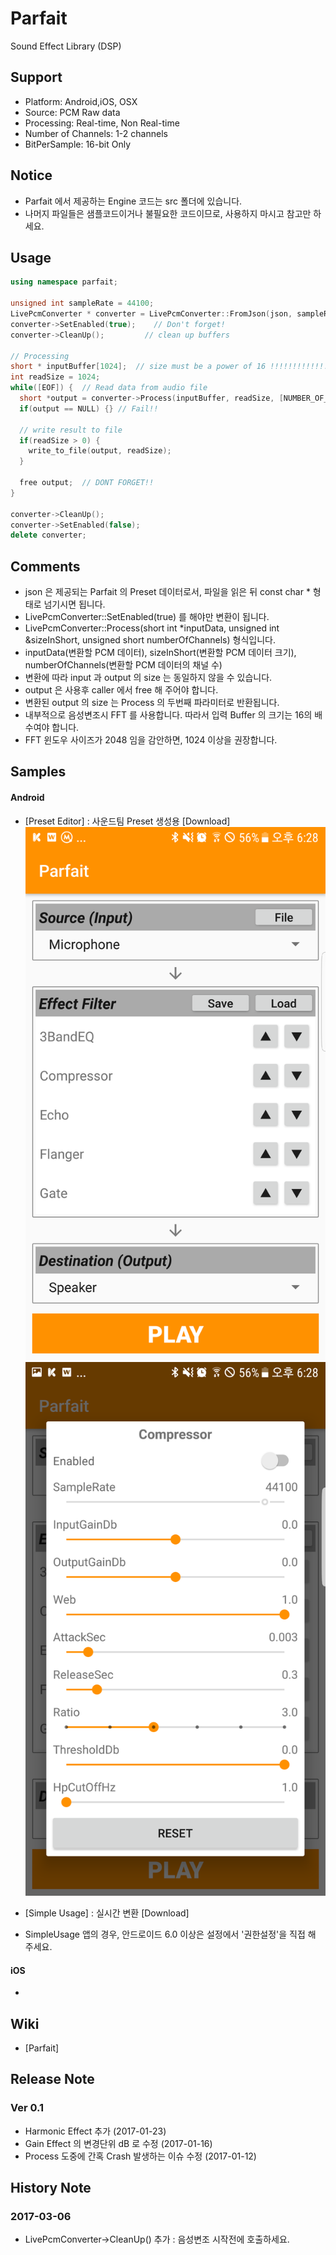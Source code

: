 # Parfait

Sound Effect Library (DSP)

## Support

 * Platform: Android,iOS, OSX
 * Source: PCM Raw data
 * Processing: Real-time, Non Real-time
 * Number of Channels: 1-2 channels
 * BitPerSample: 16-bit Only
  
## Notice
 * Parfait 에서 제공하는 Engine 코드는 src 폴더에 있습니다.
 * 나머지 파일들은 샘플코드이거나 불필요한 코드이므로, 사용하지 마시고 참고만 하세요.

## Usage

```c++
using namespace parfait;

unsigned int sampleRate = 44100;
LivePcmConverter * converter = LivePcmConverter::FromJson(json, sampleRate);
converter->SetEnabled(true);	// Don't forget!
converter->CleanUp();         // clean up buffers

// Processing
short * inputBuffer[1024];  // size must be a power of 16 !!!!!!!!!!!!!!!!!!!!!!!!!!!
int readSize = 1024;
while([EOF]) {	// Read data from audio file
  short *output = converter->Process(inputBuffer, readSize, [NUMBER_OF_CHANNELS]);
  if(output == NULL) {} // Fail!!
  
  // write result to file
  if(readSize > 0) {
    write_to_file(output, readSize);
  }
  
  free output;  // DONT FORGET!!
}
 
converter->CleanUp();
converter->SetEnabled(false);
delete converter;
```

## Comments
* json 은 제공되는 Parfait 의 Preset 데이터로서, 파일을 읽은 뒤 const char * 형태로 넘기시면 됩니다.
* LivePcmConverter::SetEnabled(true) 를 해야만 변환이 됩니다.
* LivePcmConverter::Process(short int *inputData, unsigned int &sizeInShort, unsigned short numberOfChannels) 형식입니다.
* inputData(변환할 PCM 데이터), sizeInShort(변환할 PCM 데이터 크기), numberOfChannels(변환할 PCM 데이터의 채널 수)
* 변환에 따라 input 과 output 의 size 는 동일하지 않을 수 있습니다.
* output 은 사용후 caller 에서 free 해 주어야 합니다.
* 변환된 output 의 size 는 Process 의 두번째 파라미터로 반환됩니다.
* 내부적으로 음성변조시 FFT 를 사용합니다. 따라서 입력 Buffer 의 크기는 16의 배수여야 합니다.
* FFT 윈도우 사이즈가 2048 임을 감안하면, 1024 이상을 권장합니다.


## Samples
#### Android
 * [Preset Editor] : 사운드팀 Preset 생성용 [Download]
 ![main](./main.png) ![settings](./settings.png)
 
 * [Simple Usage] : 실시간 변환 [Download]
 * SimpleUsage 앱의 경우, 안드로이드 6.0 이상은 설정에서 '권한설정'을 직접 해 주세요.

#### iOS
 * 



## Wiki
 * [Parfait]


## Release Note
### Ver 0.1
* Harmonic Effect 추가 (2017-01-23)
* Gain Effect 의 변경단위 dB 로 수정 (2017-01-16)
* Process 도중에 간혹 Crash 발생하는 이슈 수정 (2017-01-12)

## History Note
### 2017-03-06
* LivePcmConverter->CleanUp() 추가 : 음성변조 시작전에 호출하세요.
